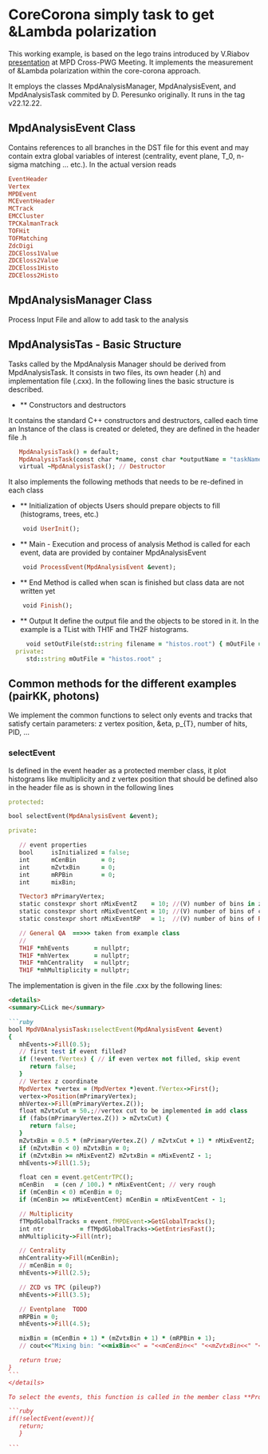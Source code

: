 # CoreCorona simply task to get &Lambda polarization

This working example, is based on the lego trains introduced by V.Riabov [presentation](https://indico.jinr.ru/event/3391/contributions/18477/attachments/13910/23277/AnalysisFramework_RiabovV.pdf) at MPD Cross-PWG Meeting. It implements the measurement of &Lambda polarization within the core-corona approach.

It employs the classes MpdAnalysisManager, MpdAnalysisEvent, and MpdAnalysisTask commited by D. Peresunko originally. It runs in the tag v22.12.22.

## MpdAnalysisEvent Class

Contains references to all branches in the DST file for this event and may contain extra global variables of interest (centrality, event plane, T_0, n-sigma matching ... etc.). In the actual version reads

```ruby
EventHeader
Vertex
MPDEvent
MCEventHeader
MCTrack
EMCCluster
TPCKalmanTrack
TOFHit
TOFMatching
ZdcDigi
ZDCEloss1Value
ZDCEloss2Value
ZDCEloss1Histo
ZDCEloss2Histo
```

## MpdAnalysisManager Class

Process Input File and allow to add task to the analysis


## MpdAnalysisTas - Basic Structure

Tasks called by the MpdAnalysis Manager should be derived from MpdAnalysisTask. It consists in two files, its own header (.h) and implementation file (.cxx). In the following lines the basic structure is described.

- ** Constructors and destructors

It contains the standard  C++ constructors and destructors, called each time an Instance of the class is created or deleted, they are defined in the header file .h

```ruby
   MpdAnalysisTask() = default;
   MpdAnalysisTask(const char *name, const char *outputName = "taskName");
   virtual ~MpdAnalysisTask(); // Destructor
```

It also implements the following methods that needs to be re-defined in each class

- ** Initialization of objects
Users should prepare objects to fill (histograms, trees, etc.)
```ruby
	void UserInit();
```
- ** Main - Execution and process of analysis
Method is called for each event, data are provided by container MpdAnalysisEvent
```ruby
	void ProcessEvent(MpdAnalysisEvent &event);
```
- ** End
Method is called when scan is finished but class data are not written yet
```ruby
	void Finish();
```
- ** Output
It define the output file and the objects to be stored in it. In the example is a TList with TH1F and TH2F histograms.

```ruby
     void setOutFile(std::string filename = "histos.root") { mOutFile = filename; }
  private:
     std::string mOutFile = "histos.root" ;
```
## Common methods for the different examples (pairKK, photons)

We implement the common functions to select only events and tracks that satisfy certain parameters: z vertex position, &eta, p_{T}, number of hits, PID, ...

### selectEvent

Is defined in the event header as a protected member class, it plot histograms like multiplicity and z vertex position that should be defined also in the header file as is shown in the following lines

```ruby
protected:

bool selectEvent(MpdAnalysisEvent &event);  

private:

   // event properties
   bool     isInitialized = false;
   int      mCenBin       = 0;
   int      mZvtxBin      = 0;
   int      mRPBin        = 0;
   int      mixBin;

   TVector3 mPrimaryVertex;
   static constexpr short nMixEventZ    = 10; //(V) number of bins in z direction
   static constexpr short nMixEventCent = 10; //(V) number of bins of centrality
   static constexpr short nMixEventRP   = 1;  //(V) number of bins of Reaction Plane orientation

   // General QA  ==>>> taken from example class
   //
   TH1F *mhEvents       = nullptr;
   TH1F *mhVertex       = nullptr;
   TH1F *mhCentrality   = nullptr;
   TH1F *mhMultiplicity = nullptr;

```

The implementation is given in the file .cxx by the following lines:


````md
<details>
<summary>CLick me</summary>

```ruby
bool MpdV0AnalysisTask::selectEvent(MpdAnalysisEvent &event)
{
   mhEvents->Fill(0.5);
   // first test if event filled?
   if (!event.fVertex) { // if even vertex not filled, skip event
      return false;
   }
   // Vertex z coordinate
   MpdVertex *vertex = (MpdVertex *)event.fVertex->First();
   vertex->Position(mPrimaryVertex);
   mhVertex->Fill(mPrimaryVertex.Z());
   float mZvtxCut = 50.;//vertex cut to be implemented in add class
   if (fabs(mPrimaryVertex.Z()) > mZvtxCut) { 
      return false;
   }
   mZvtxBin = 0.5 * (mPrimaryVertex.Z() / mZvtxCut + 1) * nMixEventZ;
   if (mZvtxBin < 0) mZvtxBin = 0;
   if (mZvtxBin >= nMixEventZ) mZvtxBin = nMixEventZ - 1;
   mhEvents->Fill(1.5);

   float cen = event.getCentrTPC();
   mCenBin   = (cen / 100.) * nMixEventCent; // very rough
   if (mCenBin < 0) mCenBin = 0;
   if (mCenBin >= nMixEventCent) mCenBin = nMixEventCent - 1;

   // Multiplicity
   fTMpdGlobalTracks = event.fMPDEvent->GetGlobalTracks();
   int ntr          = fTMpdGlobalTracks->GetEntriesFast();
   mhMultiplicity->Fill(ntr);

   // Centrality
   mhCentrality->Fill(mCenBin);
   // mCenBin = 0;
   mhEvents->Fill(2.5);

   // ZCD vs TPC (pileup?)
   mhEvents->Fill(3.5);

   // Eventplane  TODO
   mRPBin = 0;
   mhEvents->Fill(4.5);

   mixBin = (mCenBin + 1) * (mZvtxBin + 1) * (mRPBin + 1);
   // cout<<"Mixing bin: "<<mixBin<<" = "<<mCenBin<<" "<<mZvtxBin<<" "<<mRPBin<<endl;

   return true;
}
```
</details>

To select the events, this function is called in the member class **ProcessEvent** with:

```ruby
if(!selectEvent(event)){
   return;
   }

```

 









 

